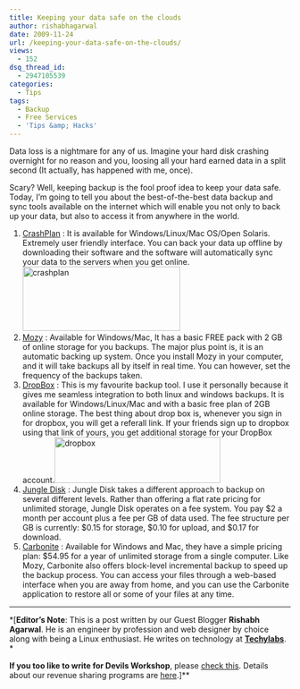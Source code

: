 ```yaml
---
title: Keeping your data safe on the clouds
author: rishabhagarwal
date: 2009-11-24
url: /keeping-your-data-safe-on-the-clouds/
views:
  - 152
dsq_thread_id:
  - 2947105539
categories:
  - Tips
tags:
  - Backup
  - Free Services
  - 'Tips &amp; Hacks'
---
```

Data loss is a nightmare for any of us. Imagine your hard disk crashing overnight for no reason and you, loosing all your hard earned data in a split second (It actually, has happened with me, once).

Scary? Well, keeping backup is the fool proof idea to keep your data safe. Today, I&#8217;m going to tell you about the best-of-the-best data backup and sync tools available on the internet which will enable you not only to back up your data, but also to access it from anywhere in the world.

  1. <a href="http://crashplan.com" onclick="_gaq.push(['_trackEvent', 'outbound-article', 'http://crashplan.com', 'CrashPlan']);" >CrashPlan</a> : It is available for Windows/Linux/Mac OS/Open Solaris. Extremely user friendly interface. You can back your data up offline by downloading their software and the software will automatically sync your data to the servers when you get online. <img class="alignright size-medium wp-image-17119" src="http://cdn.devilsworkshop.org/files/2009/11/crashplan-600x245.jpg" alt="crashplan" width="282" height="115" />
  2. <a href="http://mozy.com" onclick="_gaq.push(['_trackEvent', 'outbound-article', 'http://mozy.com', 'Mozy']);" >Mozy</a> : Available for Windows/Mac, It has a basic FREE pack with 2 GB of online storage for you backups. The major plus point is, it is an automatic backing up system. Once you install Mozy in your computer, and it will take backups all by itself in real time. You can however, set the frequency of the backups taken.
  3. <a href="http://www.dropbox.com" onclick="_gaq.push(['_trackEvent', 'outbound-article', 'http://www.dropbox.com', 'DropBox']);" >DropBox</a> : This is my favourite backup tool. I use it personally because it gives me seamless integration to both linux and windows backups. It is available for Windows/Linux/Mac and with a basic free plan of 2GB online storage. The best thing about drop box is, whenever you sign in for dropbox, you will get a referall link. If your friends sign up to dropbox using that link of yours, you get additional storage for your DropBox account.<img class="alignright size-full wp-image-17122" src="http://cdn.devilsworkshop.org/files/2009/11/dropbox.jpeg" alt="dropbox" width="297" height="82" />
  4. <a href="http://www.jungledisk.com" onclick="_gaq.push(['_trackEvent', 'outbound-article', 'http://www.jungledisk.com', 'Jungle Disk']);" >Jungle Disk</a> : Jungle Disk takes a different approach to backup on several different levels. Rather than offering a flat rate pricing for unlimited storage, Jungle Disk operates on a fee system. You pay $2 a month per account plus a fee per GB of data used. The fee structure per GB is currently: $0.15 for storage, $0.10 for upload, and $0.17 for download.
  5. <a href="http://www.carbonite.com" onclick="_gaq.push(['_trackEvent', 'outbound-article', 'http://www.carbonite.com', 'Carbonite']);" >Carbonite</a> : Available for Windows and Mac, they have a simple pricing plan: $54.95 for a year of unlimited storage from a single computer. Like Mozy, Carbonite also offers block-level incremental backup to speed up the backup process. You can access your files through a web-based interface when you are away from home, and you can use the Carbonite application to restore all or some of your files at any time.

* * *

*[****Editor&#8217;s Note****: This is a post written by our Guest Blogger **Rishabh Agarwal**. He is an engineer by profession and web designer by choice along with being a Linux enthusiast. He writes on technology at **<a href="http://www.techylabs.com" onclick="_gaq.push(['_trackEvent', 'outbound-article', 'http://www.techylabs.com', 'Techylabs']);" >Techylabs</a>**.  
*</p> 

**If you too like to write for **Devils Workshop****, please [check this][1]. Details about our revenue sharing programs are [here][1].]**

 [1]: http://devilsworkshop.org/join-dw/
